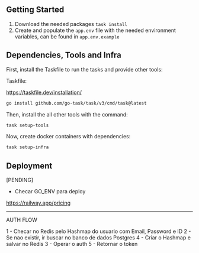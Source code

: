 ## Getting Started

1. Download the needed packages `task install`
2. Create and populate the `app.env` file with the needed environment variables, can be found in `app.env.example`

## Dependencies, Tools and Infra

First, install the Taskfile to run the tasks and provide other tools: 

Taskfile:

https://taskfile.dev/installation/

```bash
go install github.com/go-task/task/v3/cmd/task@latest
```

Then, install the all other tools with the command:

```bash
task setup-tools
```

Now, create docker containers with dependencies:

```bash
task setup-infra
```

## Deployment

[PENDING]
- Checar GO_ENV para deploy

https://railway.app/pricing


-----

AUTH FLOW

1 - Checar no Redis pelo Hashmap do usuario com Email, Password e ID
2 - Se nao existir, ir buscar no banco de dados Postgres
4 - Criar o Hashmap e salvar no Redis
3 - Operar o auth
5 - Retornar o token
